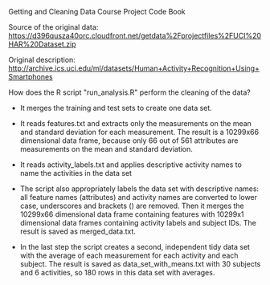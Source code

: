 Getting and Cleaning Data Course Project Code Book

Source of the original data: https://d396qusza40orc.cloudfront.net/getdata%2Fprojectfiles%2FUCI%20HAR%20Dataset.zip

Original description: http://archive.ics.uci.edu/ml/datasets/Human+Activity+Recognition+Using+Smartphones

How does the R script "run_analysis.R" perform the cleaning of the data?

- It merges the training and test sets to create one data set.

- It reads features.txt and extracts only the measurements on the mean and standard deviation for each measurement. 
  The result is a 10299x66 dimensional data frame, because only 66 out of 561 attributes are measurements on the mean
  and standard deviation.

- It reads activity_labels.txt and applies descriptive activity names to name the activities in the data set

- The script also appropriately labels the data set with descriptive names: all feature names (attributes) and activity 
  names are converted to lower case, underscores and brackets () are removed. Then it merges the 10299x66 dimensional data frame containing features with 10299x1 dimensional data frames containing activity labels and subject IDs. The result is saved as merged_data.txt.

- In the last step the script creates a second, independent tidy data set with the average of each measurement for each 
  activity and each subject. The result is saved as data_set_with_means.txt with 30 subjects and 6 activities, 
  so 180 rows in this data set with averages.
